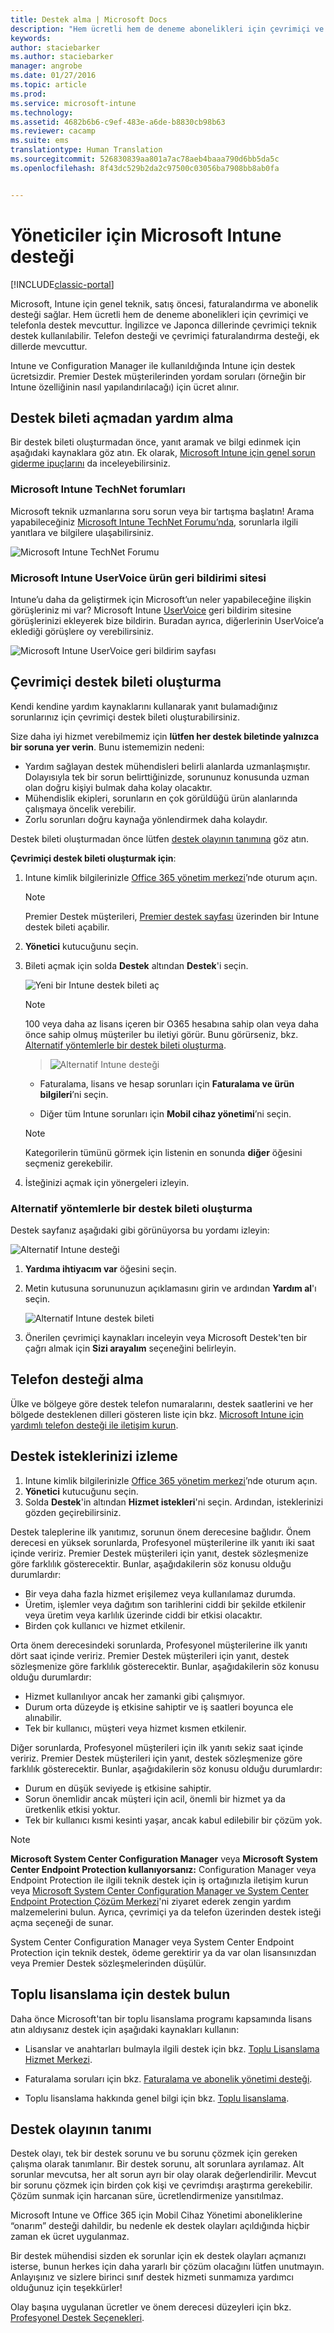 ```yaml
---
title: Destek alma | Microsoft Docs
description: "Hem ücretli hem de deneme abonelikleri için çevrimiçi ve telefonla destek mevcuttur."
keywords: 
author: staciebarker
ms.author: staciebarker
manager: angrobe
ms.date: 01/27/2016
ms.topic: article
ms.prod: 
ms.service: microsoft-intune
ms.technology: 
ms.assetid: 4682b6b6-c9ef-483e-a6de-b8830cb98b63
ms.reviewer: cacamp
ms.suite: ems
translationtype: Human Translation
ms.sourcegitcommit: 526830839aa801a7ac78aeb4baaa790d6bb5da5c
ms.openlocfilehash: 8f43dc529b2da2c97500c03056ba7908bb8ab0fa


---
```


# <a name="how-admins-get-support-for-microsoft-intune"></a>Yöneticiler için Microsoft Intune desteği

[!INCLUDE[classic-portal](../includes/classic-portal.md)]

Microsoft, Intune için genel teknik, satış öncesi, faturalandırma ve abonelik desteği sağlar. Hem ücretli hem de deneme abonelikleri için çevrimiçi ve telefonla destek mevcuttur. İngilizce ve Japonca dillerinde çevrimiçi teknik destek kullanılabilir. Telefon desteği ve çevrimiçi faturalandırma desteği, ek dillerde mevcuttur.

Intune ve Configuration Manager ile kullanıldığında Intune için destek ücretsizdir. Premier Destek müşterilerinden yordam soruları (örneğin bir Intune özelliğinin nasıl yapılandırılacağı) için ücret alınır.

## <a name="find-help-without-opening-a-support-ticket"></a>Destek bileti açmadan yardım alma

Bir destek bileti oluşturmadan önce, yanıt aramak ve bilgi edinmek için aşağıdaki kaynaklara göz atın. Ek olarak, [Microsoft Intune için genel sorun giderme ipuçlarını](https://docs.microsoft.com/intune/troubleshoot/general-troubleshooting-tips-for-microsoft-intune) da inceleyebilirsiniz.

### <a name="microsoft-intune-technet-forums"></a>Microsoft Intune TechNet forumları

Microsoft teknik uzmanlarına soru sorun veya bir tartışma başlatın! Arama yapabileceğiniz [Microsoft Intune TechNet Forumu’nda](https://social.technet.microsoft.com/Forums/home), sorunlarla ilgili yanıtlara ve bilgilere ulaşabilirsiniz.

![Microsoft Intune TechNet Forumu](./media/technet-forum-for-support.png)

### <a name="microsoft-intune-uservoice-product-feedback-site"></a>Microsoft Intune UserVoice ürün geri bildirimi sitesi

Intune’u daha da geliştirmek için Microsoft’un neler yapabileceğine ilişkin görüşleriniz mi var? Microsoft Intune [UserVoice](https://microsoftintune.uservoice.com/forums/291681-ideas) geri bildirim sitesine görüşlerinizi ekleyerek bize bildirin. Buradan ayrıca, diğerlerinin UserVoice’a eklediği görüşlere oy verebilirsiniz. 

![Microsoft Intune UserVoice geri bildirim sayfası](./media/intune-uservoice-feedback-page.png)

## <a name="create-an-online-support-ticket"></a>Çevrimiçi destek bileti oluşturma

Kendi kendine yardım kaynaklarını kullanarak yanıt bulamadığınız sorunlarınız için çevrimiçi destek bileti oluşturabilirsiniz.

Size daha iyi hizmet verebilmemiz için **lütfen her destek biletinde yalnızca bir soruna yer verin**. Bunu istememizin nedeni:

- Yardım sağlayan destek mühendisleri belirli alanlarda uzmanlaşmıştır. Dolayısıyla tek bir sorun belirttiğinizde, sorununuz konusunda uzman olan doğru kişiyi bulmak daha kolay olacaktır.
- Mühendislik ekipleri, sorunların en çok görüldüğü ürün alanlarında çalışmaya öncelik verebilir.
- Zorlu sorunları doğru kaynağa yönlendirmek daha kolaydır.

Destek bileti oluşturmadan önce lütfen [destek olayının tanımına](#definition-of-a-support-incident) göz atın.

**Çevrimiçi destek bileti oluşturmak için**:

1.  Intune kimlik bilgilerinizle [Office 365 yönetim merkezi](https://portal.office.com)’nde oturum açın.
    >[!NOTE]
    >
    >Premier Destek müşterileri, [Premier destek sayfası](https://support.microsoft.com/en-us/premier/contacts) üzerinden bir Intune destek bileti açabilir.

2.  **Yönetici** kutucuğunu seçin.
3.  Bileti açmak için solda **Destek** altından **Destek**'i seçin.

    ![Yeni bir Intune destek bileti aç](../media/support-open-ticket.png)

    >[!NOTE]
    >  100 veya daha az lisans içeren bir O365 hesabına sahip olan veya daha önce sahip olmuş müşteriler bu iletiyi görür. Bunu görürseniz, bkz. [Alternatif yöntemlerle bir destek bileti oluşturma](#create-a-support-ticket-with-alternate-methods).

    > ![Alternatif Intune desteği](../media/alternate-support-ui.png)

    -   Faturalama, lisans ve hesap sorunları için **Faturalama ve ürün bilgileri**’ni seçin.

    -   Diğer tüm Intune sorunları için **Mobil cihaz yönetimi**’ni seçin.

    > [!NOTE]
    > Kategorilerin tümünü görmek için listenin en sonunda **diğer** öğesini seçmeniz gerekebilir.

3.  İsteğinizi açmak için yönergeleri izleyin.

### <a name="create-a-support-ticket-with-alternate-methods"></a>Alternatif yöntemlerle bir destek bileti oluşturma

Destek sayfanız aşağıdaki gibi görünüyorsa bu yordamı izleyin:

![Alternatif Intune desteği](../media/alternate-support-ui.png)


1. **Yardıma ihtiyacım var** öğesini seçin.
2. Metin kutusuna sorununuzun açıklamasını girin ve ardından **Yardım al**'ı seçin.

    ![Alternatif Intune destek bileti](../media/support-need-help.png)

3. Önerilen çevrimiçi kaynakları inceleyin veya Microsoft Destek'ten bir çağrı almak için **Sizi arayalım** seçeneğini belirleyin.

## <a name="get-phone-support"></a>Telefon desteği alma
Ülke ve bölgeye göre destek telefon numaralarını, destek saatlerini ve her bölgede desteklenen dilleri gösteren liste için bkz. [Microsoft Intune için yardımlı telefon desteği ile iletişim kurun](contact-assisted-phone-support-for-microsoft-intune.md).

## <a name="track-your-support-requests"></a>Destek isteklerinizi izleme
1.  Intune kimlik bilgilerinizle [Office 365 yönetim merkezi](https://portal.office.com)’nde oturum açın.
2.  **Yönetici** kutucuğunu seçin.
3.  Solda **Destek**'in altından **Hizmet istekleri**'ni seçin. Ardından, isteklerinizi gözden geçirebilirsiniz.

Destek taleplerine ilk yanıtımız, sorunun önem derecesine bağlıdır. Önem derecesi en yüksek sorunlarda, Profesyonel müşterilerine ilk yanıtı iki saat içinde veririz. Premier Destek müşterileri için yanıt, destek sözleşmenize göre farklılık gösterecektir. Bunlar, aşağıdakilerin söz konusu olduğu durumlardır:

- Bir veya daha fazla hizmet erişilemez veya kullanılamaz durumda.
- Üretim, işlemler veya dağıtım son tarihlerini ciddi bir şekilde etkilenir veya üretim veya karlılık üzerinde ciddi bir etkisi olacaktır.
- Birden çok kullanıcı ve hizmet etkilenir.

Orta önem derecesindeki sorunlarda, Profesyonel müşterilerine ilk yanıtı dört saat içinde veririz. Premier Destek müşterileri için yanıt, destek sözleşmenize göre farklılık gösterecektir.  Bunlar, aşağıdakilerin söz konusu olduğu durumlardır:

- Hizmet kullanılıyor ancak her zamanki gibi çalışmıyor.
- Durum orta düzeyde iş etkisine sahiptir ve iş saatleri boyunca ele alınabilir.
- Tek bir kullanıcı, müşteri veya hizmet kısmen etkilenir.

Diğer sorunlarda, Profesyonel müşterileri için ilk yanıtı sekiz saat içinde veririz. Premier Destek müşterileri için yanıt, destek sözleşmenize göre farklılık gösterecektir.  Bunlar, aşağıdakilerin söz konusu olduğu durumlardır:

- Durum en düşük seviyede iş etkisine sahiptir.
- Sorun önemlidir ancak müşteri için acil, önemli bir hizmet ya da üretkenlik etkisi yoktur.
- Tek bir kullanıcı kısmi kesinti yaşar, ancak kabul edilebilir bir çözüm yok.

> [!NOTE]
> **Microsoft System Center Configuration Manager** veya **Microsoft System Center Endpoint Protection kullanıyorsanız:** Configuration Manager veya Endpoint Protection ile ilgili teknik destek için iş ortağınızla iletişim kurun veya [Microsoft System Center Configuration Manager ve System Center Endpoint Protection Çözüm Merkezi](http://www.microsoft.com/en-us/server-cloud/products/system-center-2012-r2/resources.aspx)'ni ziyaret ederek zengin yardım malzemelerini bulun. Ayrıca, çevrimiçi ya da telefon üzerinden destek isteği açma seçeneği de sunar.
>
> System Center Configuration Manager veya System Center Endpoint Protection için teknik destek, ödeme gerektirir ya da var olan lisansınızdan veya Premier Destek sözleşmelerinden düşülür.

## <a name="find-support-for-volume-licensing"></a>Toplu lisanslama için destek bulun
Daha önce Microsoft'tan bir toplu lisanslama programı kapsamında lisans atın aldıysanız destek için aşağıdaki kaynakları kullanın:

-   Lisanslar ve anahtarları bulmayla ilgili destek için bkz. [Toplu Lisanslama Hizmet Merkezi](http://go.microsoft.com/fwlink/p/?LinkID=282016).

-   Faturalama soruları için bkz. [Faturalama ve abonelik yönetimi desteği](http://support.microsoft.com/oas/default.aspx?prid=15371).

-   Toplu lisanslama hakkında genel bilgi için bkz. [Toplu lisanslama](http://go.microsoft.com/fwlink/p/?LinkID=282015).

## <a name="definition-of-a-support-incident"></a>Destek olayının tanımı

Destek olayı, tek bir destek sorunu ve bu sorunu çözmek için gereken çalışma olarak tanımlanır. Bir destek sorunu, alt sorunlara ayrılamaz. Alt sorunlar mevcutsa, her alt sorun ayrı bir olay olarak değerlendirilir. Mevcut bir sorunu çözmek için birden çok kişi ve çevrimdışı araştırma gerekebilir. Çözüm sunmak için harcanan süre, ücretlendirmenize yansıtılmaz.

Microsoft Intune ve Office 365 için Mobil Cihaz Yönetimi aboneliklerine “onarım” desteği dahildir, bu nedenle ek destek olayları açıldığında hiçbir zaman ek ücret uygulanmaz.

Bir destek mühendisi sizden ek sorunlar için ek destek olayları açmanızı isterse, bunun herkes için daha yararlı bir çözüm olacağını lütfen unutmayın. Anlayışınız ve sizlere birinci sınıf destek hizmeti sunmamıza yardımcı olduğunuz için teşekkürler!

Olay başına uygulanan ücretler ve önem derecesi düzeyleri için bkz. [Profesyonel Destek Seçenekleri](https://support.microsoft.com/gp/offerprophone).



<!--HONumber=Jan17_HO4-->


